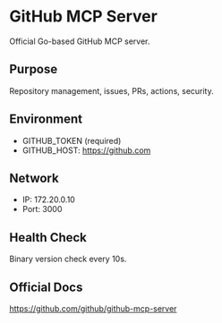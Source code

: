 # GitHub MCP Server

Official Go-based GitHub MCP server.

## Purpose
Repository management, issues, PRs, actions, security.

## Environment
- GITHUB_TOKEN (required)
- GITHUB_HOST: https://github.com

## Network
- IP: 172.20.0.10
- Port: 3000

## Health Check
Binary version check every 10s.

## Official Docs
https://github.com/github/github-mcp-server
